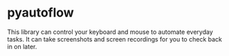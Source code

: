 # pyautoflow

This library can control your keyboard and mouse to automate everyday tasks. It can take screenshots and screen recordings for you to check back in on later. 

